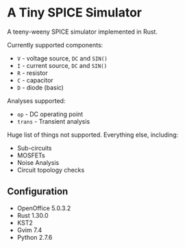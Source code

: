A Tiny SPICE Simulator
======================

A teeny-weeny SPICE simulator implemented in Rust.


Currently supported components:
* `V` - voltage source, `DC` and `SIN()`
* `I` - current source, `DC` and `SIN()`
* `R` - resistor
* `C` - capacitor
* `D` - diode (basic)


Analyses supported:
* `op`    - DC operating point
* `trans` - Transient analysis

Huge list of things not supported. Everything else, including:
* Sub-circuits
* MOSFETs
* Noise Analysis
* Circuit topology checks



Configuration
----------------------

* OpenOffice 5.0.3.2
* Rust 1.30.0
* KST2 
* Gvim 7.4
* Python 2.7.6



